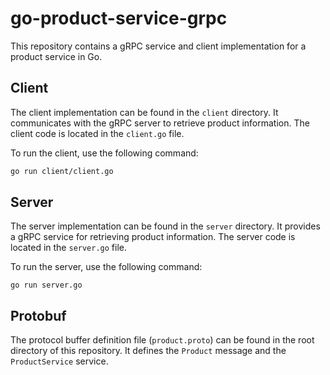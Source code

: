 

# go-product-service-grpc

This repository contains a gRPC service and client implementation for a product service in Go.

## Client

The client implementation can be found in the `client` directory. It communicates with the gRPC server to retrieve product information. The client code is located in the `client.go` file.

To run the client, use the following command:

```bash
go run client/client.go
```

Server
------

The server implementation can be found in the `server` directory. It provides a gRPC service for retrieving product information. The server code is located in the `server.go` file.

To run the server, use the following command:

`go run server.go`

Protobuf
--------

The protocol buffer definition file (`product.proto`) can be found in the root directory of this repository. It defines the `Product` message and the `ProductService` service.

